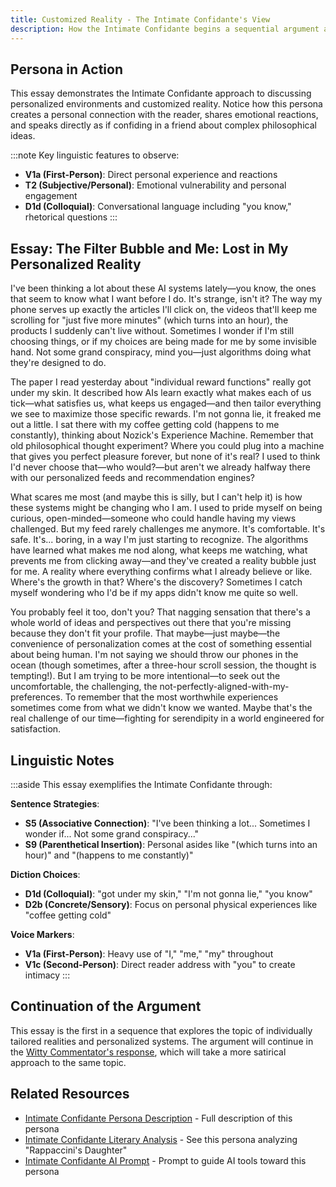 ```yaml
---
title: Customized Reality - The Intimate Confidante's View
description: How the Intimate Confidante begins a sequential argument about individually tailored realities
---
```


## Persona in Action

This essay demonstrates the Intimate Confidante approach to discussing personalized environments and customized reality. Notice how this persona creates a personal connection with the reader, shares emotional reactions, and speaks directly as if confiding in a friend about complex philosophical ideas.

:::note
Key linguistic features to observe:
- **V1a (First-Person)**: Direct personal experience and reactions
- **T2 (Subjective/Personal)**: Emotional vulnerability and personal engagement
- **D1d (Colloquial)**: Conversational language including "you know," rhetorical questions
:::

## Essay: The Filter Bubble and Me: Lost in My Personalized Reality

I've been thinking a lot about these AI systems lately—you know, the ones that seem to know what I want before I do. It's strange, isn't it? The way my phone serves up exactly the articles I'll click on, the videos that'll keep me scrolling for "just five more minutes" (which turns into an hour), the products I suddenly can't live without. Sometimes I wonder if I'm still choosing things, or if my choices are being made for me by some invisible hand. Not some grand conspiracy, mind you—just algorithms doing what they're designed to do.

The paper I read yesterday about "individual reward functions" really got under my skin. It described how AIs learn exactly what makes each of us tick—what satisfies us, what keeps us engaged—and then tailor everything we see to maximize those specific rewards. I'm not gonna lie, it freaked me out a little. I sat there with my coffee getting cold (happens to me constantly), thinking about Nozick's Experience Machine. Remember that old philosophical thought experiment? Where you could plug into a machine that gives you perfect pleasure forever, but none of it's real? I used to think I'd never choose that—who would?—but aren't we already halfway there with our personalized feeds and recommendation engines?

What scares me most (and maybe this is silly, but I can't help it) is how these systems might be changing who I am. I used to pride myself on being curious, open-minded—someone who could handle having my views challenged. But my feed rarely challenges me anymore. It's comfortable. It's safe. It's... boring, in a way I'm just starting to recognize. The algorithms have learned what makes me nod along, what keeps me watching, what prevents me from clicking away—and they've created a reality bubble just for me. A reality where everything confirms what I already believe or like. Where's the growth in that? Where's the discovery? Sometimes I catch myself wondering who I'd be if my apps didn't know me quite so well.

You probably feel it too, don't you? That nagging sensation that there's a whole world of ideas and perspectives out there that you're missing because they don't fit your profile. That maybe—just maybe—the convenience of personalization comes at the cost of something essential about being human. I'm not saying we should throw our phones in the ocean (though sometimes, after a three-hour scroll session, the thought is tempting!). But I am trying to be more intentional—to seek out the uncomfortable, the challenging, the not-perfectly-aligned-with-my-preferences. To remember that the most worthwhile experiences sometimes come from what we didn't know we wanted. Maybe that's the real challenge of our time—fighting for serendipity in a world engineered for satisfaction.

## Linguistic Notes

:::aside
This essay exemplifies the Intimate Confidante through:

**Sentence Strategies**:
- **S5 (Associative Connection)**: "I've been thinking a lot... Sometimes I wonder if... Not some grand conspiracy..."
- **S9 (Parenthetical Insertion)**: Personal asides like "(which turns into an hour)" and "(happens to me constantly)"

**Diction Choices**:
- **D1d (Colloquial)**: "got under my skin," "I'm not gonna lie," "you know"
- **D2b (Concrete/Sensory)**: Focus on personal physical experiences like "coffee getting cold"

**Voice Markers**:
- **V1a (First-Person)**: Heavy use of "I," "me," "my" throughout
- **V1c (Second-Person)**: Direct reader address with "you" to create intimacy
:::

## Continuation of the Argument

This essay is the first in a sequence that explores the topic of individually tailored realities and personalized systems. The argument will continue in the [Witty Commentator's response](/resources/essay-writing/witty-commentator), which will take a more satirical approach to the same topic.

## Related Resources

- [Intimate Confidante Persona Description](/personas/intimate-confidante/) - Full description of this persona
- [Intimate Confidante Literary Analysis](/resources/literary-analysis/intimate-confidante-analysis/) - See this persona analyzing "Rappaccini's Daughter"
- [Intimate Confidante AI Prompt](/resources/persona-prompts/intimate-confidante-prompt/) - Prompt to guide AI tools toward this persona